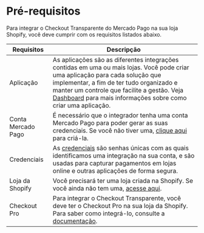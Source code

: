 # Pré-requisitos

Para integrar o Checkout Transparente do Mercado Pago na sua loja Shopify, você deve cumprir com os requisitos listados abaixo.

| Requisitos | Descripção |
|---|---|
| Aplicação | As aplicações são as diferentes integrações contidas em uma ou mais lojas. Você pode criar uma aplicação para cada solução que implementar, a fim de ter tudo organizado e manter um controle que facilite a gestão. Veja [Dashboard](/developers/pt/docs/shopify/additional-content/dashboard/header) para mais informações sobre como criar uma aplicação. |
| Conta Mercado Pago | É necessário que o integrador tenha uma conta Mercado Pago para poder gerar as suas credenciais. Se você não tiver uma, [clique aqui](https://www.mercadopago[FAKER][URL][DOMAIN]/hub/registration/landing) para criá-la. |
| Credenciais	 | As [credenciais](/developers/pt/docs/shopify/additional-content/credentials) são senhas únicas com as quais identificamos uma integração na sua conta, e são usadas para capturar pagamentos em lojas online e outras aplicações de forma segura. |
| Loja da Shopify | Você precisará ter uma loja criada na Shopify. Se você ainda não tem uma, [acesse aqui](https://www.shopify.com). |
| Checkout Pro | Para integrar o Checkout Transparente, você deve ter o Checkout Pro na sua loja da Shopify. Para saber como integrá-lo, consulte a [documentação](/developers/pt/docs/shopify/introduction). |

